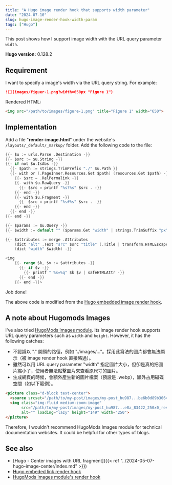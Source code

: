 ```yaml
---
title: "A Hugo image render hook that supports width parameter"
date: "2024-07-10"
slug: hugo-image-render-hook-width-param
tags: ["Hugo"]
---
```


This post shows how I support image width with the URL query parameter `width`.

**Hugo version:** 0.128.2

## Requirement

I want to specify a image's width via the URL query string. For example:

```markdown
![](images/figuer-1.png?width=650px "Figure 1")
```

Rendered HTML:

```html
<img src="/path/to/images/figure-1.png" title="Figure 1" width="650">
```

## Implementation

Add a file "**render-image.html**" under the website's `/layouts/_default/_markup/` folder. Add the following code to the file:

```go
{{- $u := urls.Parse .Destination -}}
{{- $src := $u.String -}}
{{- if not $u.IsAbs -}}
  {{- $path := strings.TrimPrefix "./" $u.Path }}
  {{- with or (.PageInner.Resources.Get $path) (resources.Get $path) -}}
    {{- $src = .RelPermalink -}}
    {{- with $u.RawQuery -}}
      {{- $src = printf "%s?%s" $src . -}}
    {{- end -}}
    {{- with $u.Fragment -}}
      {{- $src = printf "%s#%s" $src . -}}
    {{- end -}}
  {{- end -}}
{{- end -}}

{{- $params := $u.Query -}}
{{- $width := default "" ($params.Get "width" | strings.TrimSuffix "px") }}

{{- $attributes := merge .Attributes
    (dict "alt" .Text "src" $src "title" (.Title | transform.HTMLEscape))
    (dict "width" $width) -}}

<img
    {{- range $k, $v := $attributes -}}
      {{- if $v -}}
        {{- printf " %s=%q" $k $v | safeHTMLAttr -}}
      {{- end -}}
    {{- end -}}>
```

Job done!

The above code is modified from the [Hugo embedded image render hook](https://github.com/gohugoio/hugo/blob/master/tpl/tplimpl/embedded/templates/_default/_markup/render-image.html).

## A note about Hugomods Images

I've also tried [HugoMods Images module](https://images.hugomods.com/). Its image render hook supports URL query parameters such as `width` and `height`. However, it has the following catches:

- 不認識以 "." 開頭的路徑，例如 "./images/..."。採用此寫法的圖片都會無法顯示（被 image render hook 直接略過）。
- 雖然可以用 URL query parameter "width" 指定圖片大小，但卻是真的把圖片縮小了，使用者無法點擊圖片來查看原尺寸的圖片。
- 生成網頁的時候，會額外產生新的圖片檔案（預設是 .webp），額外占用磁碟空間（如以下範例）。

```html
<picture class="d-block text-center">
  <source srcset="/path/to/my-post/images/my-post_hu987...be6b0d89b30645f8.webp" type="image/webp">
  <img class="img-fluid medium-zoom-image"
       src="/path/to/my-post/images/my-post_hu987...e8a_83422_250x0_resize_catmullrom_3.7727d...bd2.png"
       alt="" loading="lazy" height="149" width="250">
</picture>
```

Therefore, I wouldn't recommend HugoMods Images module for technical documentation websites. It could be helpful for other types of blogs.

## See also

- [Hugo - Center images with URL fragment]({{< ref "../2024-05-07-hugo-image-center/index.md" >}})
- [Hugo embeded link render hook](https://github.com/gohugoio/hugo/blob/master/tpl/tplimpl/embedded/templates/_default/_markup/render-link.html)
- [HugoMods Images module's render hook](https://github.com/hugomods/images/blob/main/layouts/_default/_markup/render-image.html)
